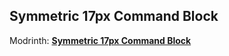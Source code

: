 ## Symmetric 17px Command Block
Modrinth: [**Symmetric 17px Command Block**](https://modrinth.com/resourcepack/symmetric-17px-command-block)
